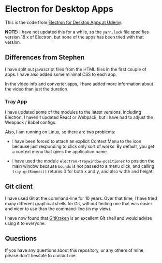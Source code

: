 # Electron for Desktop Apps

This is the code from [Electron for Desktop Apps at Udemy](https://www.udemy.com/electron-react-tutorial/learn/v4/content).

**NOTE:** I have not updated this for a while, so the `yarn.lock` file specifies version 18.x of Electron, 
but none of the apps has been tried with that version.

## Differences from Stephen

I have split out javascript files from the HTML files in the first couple of apps. 
I have also added some minimal CSS to each app.

In the video info and converter apps, I have added more information about the video 
than just the duration.

### Tray App

I have updated some of the modules to the latest versions, including Electron.
I haven't updated React or Webpack, but I have had to adjust the Webpack / Babel 
configs. 

Also, I am running on Linux, so there are two problems:

* I have been forced to attach an explicit Context Menu to the icon because 
just responding to click only sort of works. By default, you get a context 
menu that gives the application name.

* I have used the module `electron-traywindow-positioner` to position the main 
window because `bounds` is not passed to a menu click, and calling 
`tray.getBounds()` returns 0 for both x and y, and also width and height. 

## Git client

I have used Git at the command-line for 10 years.
Over that time, I have tried many different graphical shells for Git,
without finding one that was easier and nicer to use than the command-line
(in my view).

I have now found that [GitKraken](https://www.gitkraken.com) is an excellent
Git shell and would advise using it to everyone.

## Questions

If you have any questions about this repository, or any others of mine, please
don't hesitate to contact me.
